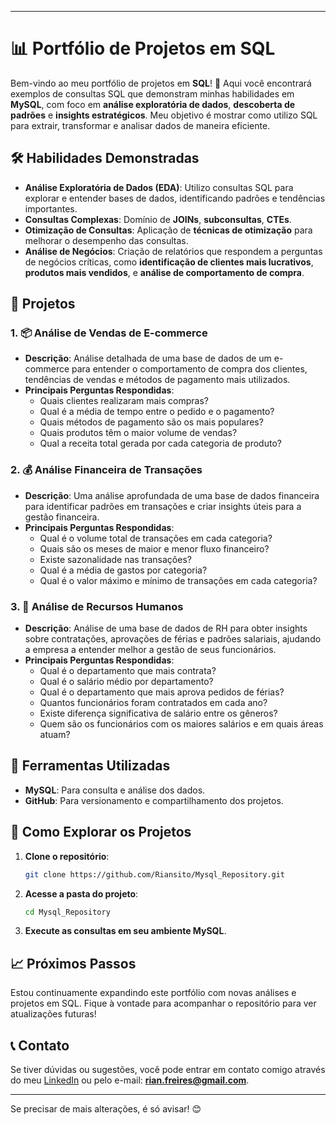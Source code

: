 

---

# 📊 Portfólio de Projetos em SQL

Bem-vindo ao meu portfólio de projetos em **SQL**! 🚀 Aqui você encontrará exemplos de consultas SQL que demonstram minhas habilidades em **MySQL**, com foco em **análise exploratória de dados**, **descoberta de padrões** e **insights estratégicos**. Meu objetivo é mostrar como utilizo SQL para extrair, transformar e analisar dados de maneira eficiente.

## 🛠️ Habilidades Demonstradas

- **Análise Exploratória de Dados (EDA)**: Utilizo consultas SQL para explorar e entender bases de dados, identificando padrões e tendências importantes.
- **Consultas Complexas**: Domínio de **JOINs**, **subconsultas**, **CTEs**.
- **Otimização de Consultas**: Aplicação de **técnicas de otimização** para melhorar o desempenho das consultas.
- **Análise de Negócios**: Criação de relatórios que respondem a perguntas de negócios críticas, como **identificação de clientes mais lucrativos**, **produtos mais vendidos**, e **análise de comportamento de compra**.

## 📂 Projetos

### 1. 📦 Análise de Vendas de E-commerce
- **Descrição**: Análise detalhada de uma base de dados de um e-commerce para entender o comportamento de compra dos clientes, tendências de vendas e métodos de pagamento mais utilizados.
- **Principais Perguntas Respondidas**:
  - Quais clientes realizaram mais compras?
  - Qual é a média de tempo entre o pedido e o pagamento?
  - Quais métodos de pagamento são os mais populares?
  - Quais produtos têm o maior volume de vendas?
  - Qual a receita total gerada por cada categoria de produto?

### 2. 💰 Análise Financeira de Transações
- **Descrição**: Uma análise aprofundada de uma base de dados financeira para identificar padrões em transações e criar insights úteis para a gestão financeira.
- **Principais Perguntas Respondidas**:
  - Qual é o volume total de transações em cada categoria?
  - Quais são os meses de maior e menor fluxo financeiro?
  - Existe sazonalidade nas transações?
  - Qual é a média de gastos por categoria?
  - Qual é o valor máximo e mínimo de transações em cada categoria?

### 3. 🏢 Análise de Recursos Humanos
- **Descrição**: Análise de uma base de dados de RH para obter insights sobre contratações, aprovações de férias e padrões salariais, ajudando a empresa a entender melhor a gestão de seus funcionários.
- **Principais Perguntas Respondidas**:
  - Qual é o departamento que mais contrata?
  - Qual é o salário médio por departamento?
  - Qual é o departamento que mais aprova pedidos de férias?
  - Quantos funcionários foram contratados em cada ano?
  - Existe diferença significativa de salário entre os gêneros?
  - Quem são os funcionários com os maiores salários e em quais áreas atuam?

## 🧰 Ferramentas Utilizadas
- **MySQL**: Para consulta e análise dos dados.
- **GitHub**: Para versionamento e compartilhamento dos projetos.

## 🚀 Como Explorar os Projetos
1. **Clone o repositório**:
   ```bash
   git clone https://github.com/Riansito/Mysql_Repository.git
   ```
2. **Acesse a pasta do projeto**:
   ```bash
   cd Mysql_Repository
   ```
3. **Execute as consultas em seu ambiente MySQL**.

## 📈 Próximos Passos
Estou continuamente expandindo este portfólio com novas análises e projetos em SQL. Fique à vontade para acompanhar o repositório para ver atualizações futuras!

## 📞 Contato
Se tiver dúvidas ou sugestões, você pode entrar em contato comigo através do meu [LinkedIn](https://www.linkedin.com/in/rian-freires-da-costa-silva-798813324) ou pelo e-mail: **rian.freires@gmail.com**.

--- 

Se precisar de mais alterações, é só avisar! 😊
